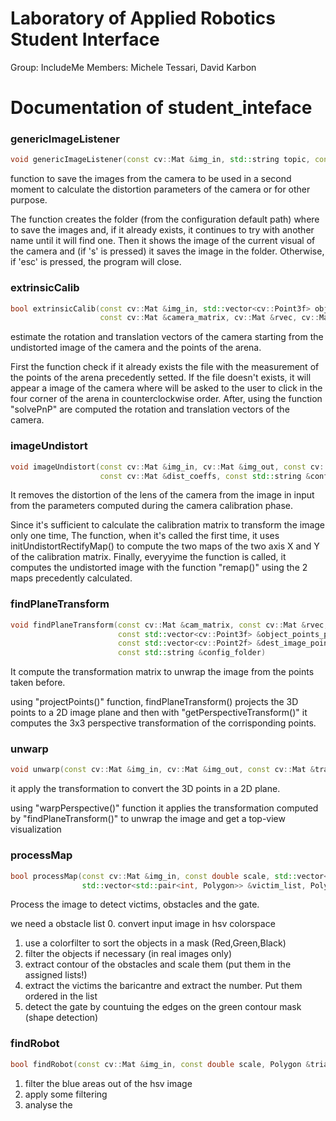 # Laboratory of Applied Robotics Student Interface
Group: IncludeMe
Members: Michele Tessari, David Karbon



# Documentation of student_inteface

### genericImageListener
```c++
void genericImageListener(const cv::Mat &img_in, std::string topic, const std::string &config_folder)
```
function to save the images from the camera to be used in a second moment to calculate the distortion parameters of the camera or for other purpose.

The function creates the folder (from the configuration default path) where to save the images and, if it already exists, it continues to try with another name until it will find one. Then it shows the image of the current visual of the camera and (if 's' is pressed) it saves the image in the folder. Otherwise, if 'esc' is pressed, the program will close.

### extrinsicCalib
```c++
bool extrinsicCalib(const cv::Mat &img_in, std::vector<cv::Point3f> object_points, 
                    const cv::Mat &camera_matrix, cv::Mat &rvec, cv::Mat &tvec, const std::string &config_folder)
```
estimate the rotation and translation vectors of the camera starting from the undistorted image of the camera and the points of the arena.

First the function check if it already exists the file with the measurement of the points of the arena precedently setted. If the file doesn't exists, it will appear a image of the camera where will be asked to the user to click in the four corner of the arena in counterclockwise order. After, using the function "solvePnP" are computed the rotation and translation vectors of the camera.

### imageUndistort
```c++
void imageUndistort(const cv::Mat &img_in, cv::Mat &img_out, const cv::Mat &cam_matrix, 
                    const cv::Mat &dist_coeffs, const std::string &config_folder)
```
It removes the distortion of the lens of the camera from the image in input from the parameters computed during the camera calibration phase.

Since it's sufficient to calculate the calibration matrix to transform the image only one time, The function, when it's called the first time, it uses initUndistortRectifyMap() to compute the two maps of the two axis X and Y of the calibration matrix.
Finally, everyyime the function is called, it computes the undistorted image with the function "remap()" using the 2 maps precedently calculated.

### findPlaneTransform
```c++
void findPlaneTransform(const cv::Mat &cam_matrix, const cv::Mat &rvec, const cv::Mat &tvec, 
                        const std::vector<cv::Point3f> &object_points_plane, 
                        const std::vector<cv::Point2f> &dest_image_points_plane, cv::Mat &plane_transf, 
                        const std::string &config_folder)
```
It compute the transformation matrix to unwrap the image from the points taken before.

using "projectPoints()" function, findPlaneTransform() projects the 3D points to a 2D image plane and then with "getPerspectiveTransform()" it computes the 3x3 perspective transformation of the corrisponding points.

### unwarp
```c++
void unwarp(const cv::Mat &img_in, cv::Mat &img_out, const cv::Mat &transf, const std::string &config_folder)
```
it apply the transformation to convert the 3D points in a 2D plane.

using "warpPerspective()" function it applies the transformation computed by "findPlaneTransform()" to unwrap the image and get a top-view visualization

### processMap
```c++
bool processMap(const cv::Mat &img_in, const double scale, std::vector<Polygon> &obstacle_list, 
                std::vector<std::pair<int, Polygon>> &victim_list, Polygon &gate, const std::string &config_folder)
```
Process the image to detect victims, obstacles and the gate.

we need a obstacle list
0. convert input image in hsv colorspace 
1. use a colorfilter to sort the objects in a mask (Red,Green,Black)
2. filter the objects if necessary (in real images only)
3. extract contour of the obstacles and scale them (put them in the assigned lists!)
4. extract the victims the baricantre and extract the number. Put them ordered in the list
5. detect the gate by countuing the edges on the green contour mask (shape detection)

### findRobot
```c++
bool findRobot(const cv::Mat &img_in, const double scale, Polygon &triangle, double &x, double &y, double &theta, const std::string &config_folder)
```

1. filter the blue areas out of the hsv image
2. apply some filtering
3. analyse the 